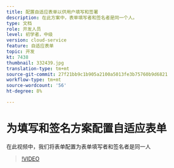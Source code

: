 ```yaml
---
title: 配置自适应表单以供用户填写和签署
description: 在此方案中，表单填写者和签名者是同一个人。
type: 文档
role: 开发人员
level: 初学者，中级
version: cloud-service
feature: 自适应表单
topic: 开发
kt: 7438
thumbnail: 332439.jpg
translation-type: tm+mt
source-git-commit: 27f21bb9c1b905a2100a5013fe3b75760b9d6821
workflow-type: tm+mt
source-wordcount: '56'
ht-degree: 8%

---
```


# 为填写和签名方案配置自适应表单


在此视频中，我们将表单配置为表单填写者和签名者是同一人

>[!VIDEO](https://video.tv.adobe.com/v/332439/?quality=9&learn=on)

